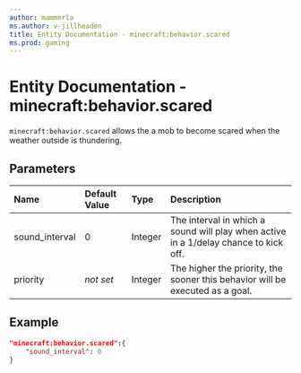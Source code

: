 ```yaml
---
author: mammerla
ms.author: v-jillheaden
title: Entity Documentation - minecraft:behavior.scared
ms.prod: gaming
---
```


# Entity Documentation - minecraft:behavior.scared

`minecraft:behavior.scared` allows the a mob to become scared when the weather outside is thundering.

## Parameters

|Name |Default Value  |Type  |Description  |
|:----------|:----------|:----------|:----------|
| sound_interval| 0| Integer| The interval in which a sound will play when active in a 1/delay chance to kick off. |
|priority|*not set*|Integer|The higher the priority, the sooner this behavior will be executed as a goal.|

## Example

```json
"minecraft:behavior.scared":{
    "sound_interval": 0
}
```